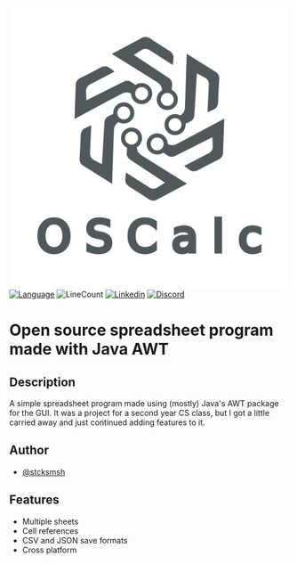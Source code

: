 ![Logo](./bin/images/logo.png)
[![Language](https://img.shields.io/badge/Language-Java-f89820?style=for-the-badge)](https://www.java.com/)   ![LineCount](https://img.shields.io/badge/Lines-2k-red?style=for-the-badge)   [![Linkedin](https://img.shields.io/badge/Linkedin-Kosta_Vukicevic-0072b1?style=for-the-badge)](https://www.linkedin.com/in/kostavukicevic/)   [![Discord](https://img.shields.io/badge/Discord-stcksmsh-7289DA?style=for-the-badge)](https://discord.com/users/178785875159678977)

# Open source spreadsheet program made with Java AWT

## Description

A simple spreadsheet program made using (mostly) Java's AWT package for the GUI. It was a project for a second year CS class, but I got a little carried away and just continued adding features to it.

## Author

- [@stcksmsh](https://www.github.com/stcksmsh)

<!-- ## Demo 
    TODO
  -->

## Features

- Multiple sheets
- Cell references
- CSV and JSON save formats
- Cross platform
